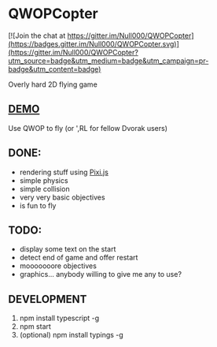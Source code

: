 # QWOPCopter

[![Join the chat at https://gitter.im/Null000/QWOPCopter](https://badges.gitter.im/Null000/QWOPCopter.svg)](https://gitter.im/Null000/QWOPCopter?utm_source=badge&utm_medium=badge&utm_campaign=pr-badge&utm_content=badge)

Overly hard 2D flying game

## [DEMO](http://null000.github.io/QWOPCopter/)

Use QWOP to fly (or ',RL for fellow Dvorak users)

## DONE:

- rendering stuff using [Pixi.js](http://www.pixijs.com/)
- simple physics
- simple collision
- very very basic objectives
- is fun to fly

## TODO:
- display some text on the start
- detect end of game and offer restart
- mooooooore objectives
- graphics... anybody willing to give me any to use?


## DEVELOPMENT
1. npm install typescript -g
2. npm start
3. (optional) npm install typings -g